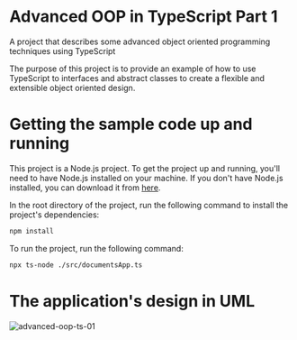 # Advanced OOP in TypeScript Part 1
A project that describes some advanced object oriented programming techniques using TypeScript

The purpose of this project is to provide an example of how to use TypeScript to interfaces and abstract classes to create a flexible and extensible object oriented design.

# Getting the sample code up and running

This project is a Node.js project. To get the project up and running, you'll need to have Node.js installed on your machine. If you don't have Node.js installed, you can download it from [here](https://nodejs.org/en/).

In the root directory of the project, run the following command to install the project's dependencies:

```bash
npm install
```

To run the project, run the following command:

```bash
npx ts-node ./src/documentsApp.ts
```


# The application's design in UML

![advanced-oop-ts-01](https://github.com/reselbob/AdvancedOop01_TS/assets/1110569/8513884f-9331-4272-ac15-ff8998305b35)
